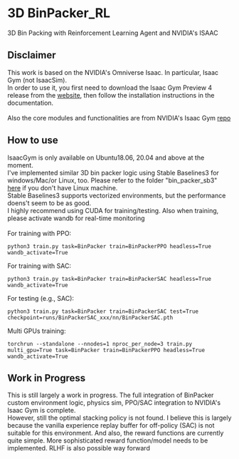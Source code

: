 # 3D BinPacker_RL
3D Bin Packing with Reinforcement Learning Agent and NVIDIA's ISAAC

## Disclaimer

This work is based on the NVIDIA's Omniverse Isaac. In particular, Isaac Gym (not IsaacSim).<br/>
In order to use it, you first need to download the Isaac Gym Preview 4 release from the [website](https://developer.nvidia.com/isaac-gym), then follow the installation instructions in the documentation.
<br/><br/>
Also the core modules and functionalities are from NVIDIA's Isaac Gym [repo](https://github.com/NVIDIA-Omniverse/IsaacGymEnvs/)


## How to use
IsaacGym is only available on Ubuntu18.06, 20.04 and above at the moment. <br/>
I've implemented similar 3D bin packer logic using Stable Baselines3 for windows/Mac/or Linux, too. Please refer to the folder "bin_packer_sb3" [here](https://github.com/djkim9031/BinPacker_RL/tree/main/bin_packer_sb3) if you don't have Linux machine.<br/>
Stable Baselines3 supports vectorized environments, but the performance doens't seem to be as good.
<br/>
I highly recommend using CUDA for training/testing. Also when training, please activate wandb for real-time monitoring <br/>
<br/>
For training with PPO:
```
python3 train.py task=BinPacker train=BinPackerPPO headless=True wandb_activate=True
```

For training with SAC:
```
python3 train.py task=BinPacker train=BinPackerSAC headless=True wandb_activate=True
```

For testing (e.g., SAC):
```
python3 train.py task=BinPacker train=BinPackerSAC test=True checkpoint=runs/BinPackerSAC_xxx/nn/BinPackerSAC.pth
```

Multi GPUs training:
```
torchrun --standalone --nnodes=1 nproc_per_node=3 train.py multi_gpu=True task=BinPacker train=BinPackerPPO headless=True wandb_activate=True
```


## Work in Progress
This is still largely a work in progress. The full integration of BinPacker custom environment logic, physics sim, PPO/SAC integration to NVIDIA's Isaac Gym is complete. <br/>
However, still the optimal stacking policy is not found. I believe this is largely because the vanilla experience replay buffer for off-policy (SAC) is not suitable for this environment. And also, the reward functions are currently quite simple. More sophisticated reward function/model needs to be implemented. RLHF is also possible way forward
